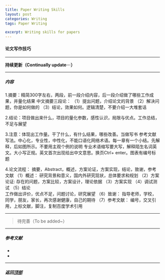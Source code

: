```yaml
---
title: Paper Writing Skills
layout: post
categories: Writing
tags: Paper Writing

excerpt: Writing skills for papers
---
```

#### 论文写作技巧 <span id="home">
---

__持续更新（Continually update···）__

---

##### 内容

1.摘要：精简300字左右，两段，前一段介绍内容，后一段介绍做了哪些工作成果，并量化结果
中文摘要三段论：
（1）提出问题，介绍论文的背景
（2）解决问题，你是如何做的
（3）结论，效果如何。逻辑清楚，不要介绍一大堆套话

2.结论：项目做出来什么，项目的量化参数，感性认识，局限与优点。工作总结，不足与展望

3.注意：体现出工作量。干了什么，有什么结果，哪些改善。当做写书
参考文献写法。中心化，专业性，中性化，不能口语化网络术语。每一章有一个小结。先解释，后如图所示。不要用主观个例的说明
专业术语缩写要大写，解释陌生名词英文。大小写正规。英文首次出现给出中文意思。换页Ctrl+ enter。图表有编号标题

4.论文流程：
摘要，Abstract，概述，方案论证，方案实现，结论，致谢，参考文献
（1）概述：
  研究背景和意义，国内外研究现状，总体要求和规划
（2）方案论证:
  存在的问题，方案比较，方案设计，理论依据
（3）方案实现
（4）调试测试
（5）结论  
  工作做出评价，优点不足，问题讨论，研究展望
（6）致谢：
   指导老师，学校，同学，朋友，家长，再次感谢健康，自己的期待
（7）参考文献：
  编号，交叉引用，上标文献，脚注，复制百度学术引用


---

> 待完善（To be added~）

---


##### 参考文献 <span id="4">
- []()
- []()


---
##### **返回[顶部](#home)**
